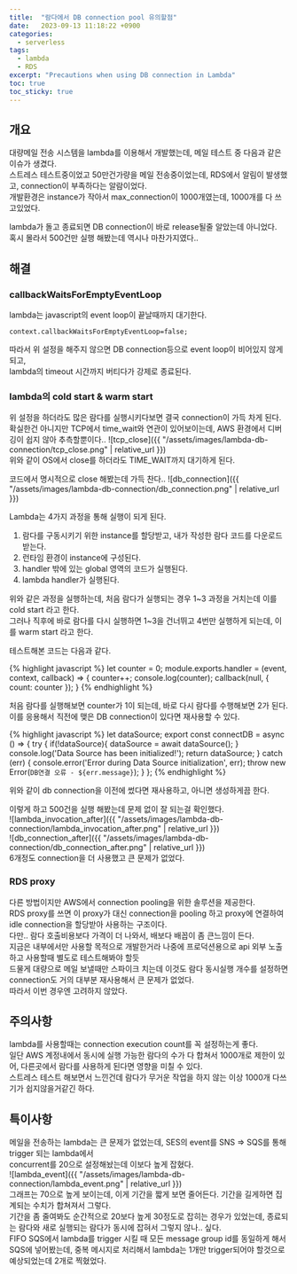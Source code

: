 ```yaml
---
title:  "람다에서 DB connection pool 유의할점"
date:   2023-09-13 11:18:22 +0900
categories:
  - serverless
tags:
  - lambda
  - RDS
excerpt: "Precautions when using DB connection in Lambda"
toc: true
toc_sticky: true
---
```

## 개요
대량메일 전송 시스템을 lambda를 이용해서 개발했는데, 메일 테스트 중 다음과 같은 이슈가 생겼다.   
스트레스 테스트중이었고 50만건가량을 메일 전송중이었는데, RDS에서 알림이 발생했고, connection이 부족하다는 알람이었다.  
개발환경은 instance가 작아서 max_connection이 1000개였는데, 1000개를 다 쓰고있었다.

lambda가 돌고 종료되면 DB connection이 바로 release될줄 알았는데 아니었다.    
혹시 몰라서 500건만 실행 해봤는데 역시나 마찬가지였다..

## 해결
### callbackWaitsForEmptyEventLoop
lambda는 javascript의 event loop이 끝날때까지 대기한다.  

```
context.callbackWaitsForEmptyEventLoop=false;
```
따라서 위 설정을 해주지 않으면 DB connection등으로 event loop이 비어있지 않게 되고,  
lambda의 timeout 시간까지 버티다가 강제로 종료된다.  

### lambda의 cold start & warm start
위 설정을 하더라도 많은 람다를 실행시키다보면 결국 connection이 가득 차게 된다.  
확실한건 아니지만 TCP에서 time_wait와 연관이 있어보이는데, AWS 환경에서 디버깅이 쉽지 않아 추측할뿐이다..
![tcp_close]({{ "/assets/images/lambda-db-connection/tcp_close.png" | relative_url }})  
위와 같이 OS에서 close를 하더라도 TIME_WAIT까지 대기하게 된다.  

코드에서 명시적으로 close 해봤는데 가득 찬다..
![db_connection]({{ "/assets/images/lambda-db-connection/db_connection.png" | relative_url }})  

Lambda는 4가지 과정을 통해 실행이 되게 된다.  
1. 람다를 구동시키기 위한 instance를 할당받고, 내가 작성한 람다 코드를 다운로드 받는다.
2. 런타임 환경이 instance에 구성된다.
3. handler 밖에 있는 global 영역의 코드가 실행된다.
4. lambda handler가 실행된다.

위와 같은 과정을 실행하는데, 처음 람다가 실행되는 경우 1~3 과정을 거치는데 이를 cold start 라고 한다.  
그러나 직후에 바로 람다를 다시 실행하면 1~3을 건너뛰고 4번만 실행하게 되는데, 이를 warm start 라고 한다.

테스트해본 코드는 다음과 같다.

{% highlight javascript %}
let counter = 0;
module.exports.handler = (event, context, callback) => {
    counter++;
    console.log(counter);
    callback(null, { count: counter });
}
{% endhighlight %}

처음 람다를 실행해보면 counter가 1이 되는데, 바로 다시 람다를 수행해보면 2가 된다.  
이를 응용해서 직전에 맺은 DB connection이 있다면 재사용할 수 있다.

{% highlight javascript %}
let dataSource;
export const connectDB = async () => {
    try {
        if(!dataSource){
            dataSource = await dataSource();
        }
        console.log('Data Source has been initialized!');
        return dataSource;
    } catch (err) {
        console.error('Error during Data Source initialization', err);
        throw new Error(`DB연결 오류 - ${err.message}`);
    }
};
{% endhighlight %}

위와 같이 db connection을 이전에 썼다면 재사용하고, 아니면 생성하게끔 한다.

이렇게 하고 500건을 실행 해봤는데 문제 없이 잘 되는걸 확인했다.  
![lambda_invocation_after]({{ "/assets/images/lambda-db-connection/lambda_invocation_after.png" | relative_url }})  
![db_connection_after]({{ "/assets/images/lambda-db-connection/db_connection_after.png" | relative_url }})  
6개정도 connection을 더 사용했고 큰 문제가 없었다.

### RDS proxy
다른 방법이지만 AWS에서 connection pooling을 위한 솔루션을 제공한다.  
RDS proxy를 쓰면 이 proxy가 대신 connection을 pooling 하고 proxy에 연결하여 idle connection을 할당받아 사용하는 구조이다.  
다만.. 람다 호출비용보다 가격이 더 나와서, 배보다 배꼽이 좀 큰느낌이 든다.  
지금은 내부에서만 사용할 목적으로 개발한거라 나중에 프로덕션용으로 api 외부 노출하고 사용할때  별도로 테스트해봐야 할듯      
드물게 대량으로 메일 보낼때만 스파이크 치는데 이것도 람다 동시실행 개수를 설정하면 connection도 거의 대부분 재사용해서 큰 문제가 없었다.  
따라서 이번 경우엔 고려하지 않았다.  

## 주의사항
lambda를 사용할때는 connection execution count를 꼭 설정하는게 좋다.  
일단 AWS 계정내에서 동시에 실행 가능한 람다의 수가 다 합쳐서 1000개로 제한이 있어, 다른곳에서 람다를 사용하게 된다면 영향을 미칠 수 있다.  
스트레스 테스트 해보면서 느낀건데 람다가 무거운 작업을 하지 않는 이상 1000개 다쓰기가 쉽지않을거같긴 하다.  

## 특이사항
메일을 전송하는 lambda는 큰 문제가 없었는데, SES의 event를 SNS => SQS를 통해 trigger 되는 lambda에서  
concurrent를 20으로 설정해놨는데 이보다 높게 잡혔다.  
![lambda_event]({{ "/assets/images/lambda-db-connection/lambda_event.png" | relative_url }})  
그래프는 70으로 높게 보이는데, 이게 기간을 짧게 보면 줄어든다. 기간을 길게하면 집계되는 수치가 합쳐져서 그렇다.  
기간을 좀 줄여봐도 순간적으로 20보다 높게 30정도로 잡히는 경우가 있었는데, 종료되는 람다와 새로 실행되는 람다가 동시에 잡혀서 그렇지 않나.. 싶다.  
FIFO SQS에서 lambda를 trigger 시킬 때 모든 message group id를 동일하게 해서 SQS에 넣어봤는데, 중복 메시지로 처리해서 lambda는 1개만 trigger되어야 할것으로 예상되었는데 2개로 찍혔었다.